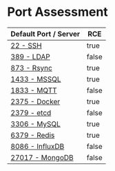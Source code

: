 # Port Assessment

<table><thead><tr><th>Default Port / Server</th><th data-type="checkbox">RCE</th></tr></thead><tbody><tr><td><a href="22-ssh.md">22 - SSH</a></td><td>true</td></tr><tr><td><a href="389-ldap.md">389 - LDAP</a></td><td>false</td></tr><tr><td><a href="873-rsync.md">873 - Rsync</a></td><td>true</td></tr><tr><td><a href="1433-mssql.md">1433 - MSSQL</a></td><td>true</td></tr><tr><td><a href="1833-mqtt.md">1833 - MQTT</a></td><td>false</td></tr><tr><td><a href="2375-docker.md">2375 - Docker</a></td><td>true</td></tr><tr><td><a href="etcd.md">2379 - etcd</a></td><td>false</td></tr><tr><td><a href="3306-mysql.md">3306 - MySQL</a></td><td>true</td></tr><tr><td><a href="6379-redis.md">6379 - Redis</a></td><td>true</td></tr><tr><td><a href="8086-influxdb.md">8086 - InfluxDB</a></td><td>false</td></tr><tr><td><a href="27017-mongodb.md">27017 - MongoDB</a></td><td>false</td></tr></tbody></table>
